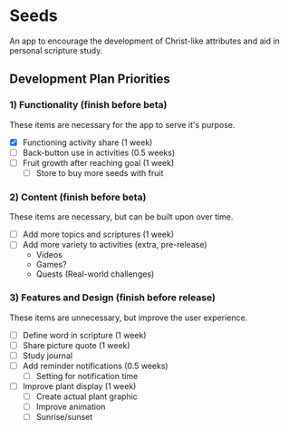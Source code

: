 # Seeds

An app to encourage the development of Christ-like attributes and aid in personal scripture study.

## Development Plan Priorities

### 1) Functionality (finish before beta)
These items are necessary for the app to serve it's purpose.
- [x] Functioning activity share (1 week)
- [ ] Back-button use in activities (0.5 weeks)
- [ ] Fruit growth after reaching goal (1 week)
  - [ ] Store to buy more seeds with fruit

### 2) Content (finish before beta)
These items are necessary, but can be built upon over time.
- [ ] Add more topics and scriptures (1 week)
- [ ] Add more variety to activities (extra, pre-release)
  - Videos
  - Games?
  - Quests (Real-world challenges)

### 3) Features and Design (finish before release)
These items are unnecessary, but improve the user experience.
- [ ] Define word in scripture (1 week)
- [ ] Share picture quote (1 week)
- [ ] Study journal
- [ ] Add reminder notifications (0.5 weeks)
  - [ ] Setting for notification time
- [ ] Improve plant display (1 week)
  - [ ] Create actual plant graphic
  - [ ] Improve animation
  - [ ] Sunrise/sunset
